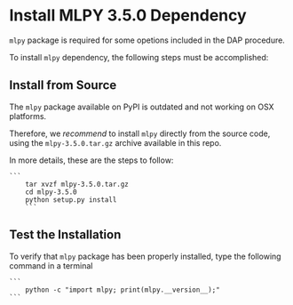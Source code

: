 # Install MLPY 3.5.0 Dependency 

`mlpy` package is required for some opetions included in the DAP procedure.

To install `mlpy` dependency, the following steps must be accomplished:

## Install from Source

The `mlpy` package available on PyPI is outdated and not working on OSX platforms.

Therefore, we _recommend_ to install `mlpy` directly from the source code, using the `mlpy-3.5.0.tar.gz` archive 
available in this repo.

In more details, these are the steps to follow:

	```
        tar xvzf mlpy-3.5.0.tar.gz
        cd mlpy-3.5.0
        python setup.py install
        ```

## Test the Installation

To verify that `mlpy` package has been properly installed, type the following command in a terminal 

	```
        python -c "import mlpy; print(mlpy.__version__);"
	```


